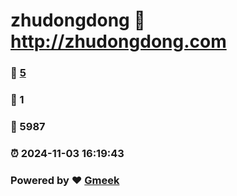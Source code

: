 # zhudongdong :link: http://zhudongdong.com 
### :page_facing_up: [5](http://zhudongdong.com/tag.html) 
### :speech_balloon: 1 
### :hibiscus: 5987 
### :alarm_clock: 2024-11-03 16:19:43 
### Powered by :heart: [Gmeek](https://github.com/Meekdai/Gmeek)
